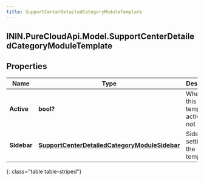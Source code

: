 ```yaml
---
title: SupportCenterDetailedCategoryModuleTemplate
---
```

## ININ.PureCloudApi.Model.SupportCenterDetailedCategoryModuleTemplate

## Properties

|Name | Type | Description | Notes|
|------------ | ------------- | ------------- | -------------|
| **Active** | **bool?** | Whether this template is active or not | |
| **Sidebar** | [**SupportCenterDetailedCategoryModuleSidebar**](SupportCenterDetailedCategoryModuleSidebar.html) | Sidebar settings for the template | |
{: class="table table-striped"}


